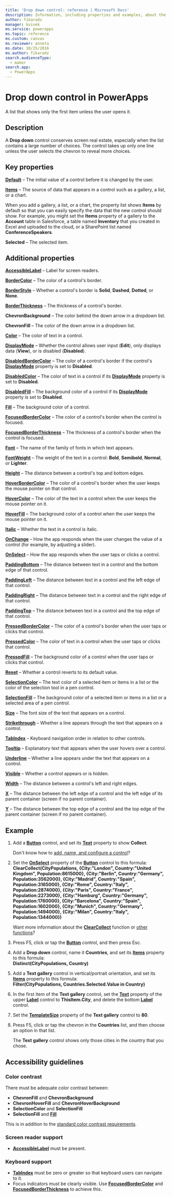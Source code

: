 ```yaml
---
title: 'Drop down control: reference | Microsoft Docs'
description: Information, including properties and examples, about the Drop down control
author: fikaradz
manager: kvivek
ms.service: powerapps
ms.topic: reference
ms.custom: canvas
ms.reviewer: anneta
ms.date: 10/25/2016
ms.author: fikaradz
search.audienceType: 
  - maker
search.app: 
  - PowerApps
---
```

# Drop down control in PowerApps
A list that shows only the first item unless the user opens it.

## Description
A **Drop down** control conserves screen real estate, especially when the list contains a large number of choices. The control takes up only one line unless the user selects the chevron to reveal more choices.

## Key properties
**[Default](properties-core.md)** – The initial value of a control before it is changed by the user.

**[Items](properties-core.md)** – The source of data that appears in a control such as a gallery, a list, or a chart.

When you add a gallery, a list, or a chart, the property list shows **Items** by default so that you can easily specify the data that the new control should show. For example, you might set the **Items** property of a gallery to the **Account** table in Salesforce, a table named **Inventory** that you created in Excel and uploaded to the cloud, or a SharePoint list named **ConferenceSpeakers**.
   
**Selected** – The selected item.

## Additional properties
**[AccessibleLabel](properties-accessibility.md)** – Label for screen readers.

**[BorderColor](properties-color-border.md)** – The color of a control's border.

**[BorderStyle](properties-color-border.md)** – Whether a control's border is **Solid**, **Dashed**, **Dotted**, or **None**.

**[BorderThickness](properties-color-border.md)** – The thickness of a control's border.

**ChevronBackground** – The color behind the down arrow in a dropdown list.

**ChevronFill** – The color of the down arrow in a dropdown list.

**[Color](properties-color-border.md)** – The color of text in a control.

**[DisplayMode](properties-core.md)** – Whether the control allows user input (**Edit**), only displays data (**View**), or is disabled (**Disabled**).

**[DisabledBorderColor](properties-color-border.md)** – The color of a control's border if the control's **[DisplayMode](properties-core.md)** property is set to **Disabled**.

**[DisabledColor](properties-color-border.md)** – The color of text in a control if its **[DisplayMode](properties-core.md)** property is set to **Disabled**.

**[DisabledFill](properties-color-border.md)** – The background color of a control if its **[DisplayMode](properties-core.md)** property is set to **Disabled**.

**[Fill](properties-color-border.md)** – The background color of a control.

**[FocusedBorderColor](properties-color-border.md)** – The color of a control's border when the control is focused.

**[FocusedBorderThickness](properties-color-border.md)** – The thickness of a control's border when the control is focused.

**[Font](properties-text.md)** – The name of the family of fonts in which text appears.

**[FontWeight](properties-text.md)** – The weight of the text in a control: **Bold**, **Semibold**, **Normal**, or **Lighter**.

**[Height](properties-size-location.md)** – The distance between a control's top and bottom edges.

**[HoverBorderColor](properties-color-border.md)** – The color of a control's border when the user keeps the mouse pointer on that control.

**[HoverColor](properties-color-border.md)** – The color of the text in a control when the user keeps the mouse pointer on it.

**[HoverFill](properties-color-border.md)** – The background color of a control when the user keeps the mouse pointer on it.

**[Italic](properties-text.md)** – Whether the text in a control is italic.

**[OnChange](properties-core.md)** – How the app responds when the user changes the value of a control (for example, by adjusting a slider).

**[OnSelect](properties-core.md)** – How the app responds when the user taps or clicks a control.

**[PaddingBottom](properties-size-location.md)** – The distance between text in a control and the bottom edge of that control.

**[PaddingLeft](properties-size-location.md)** – The distance between text in a control and the left edge of that control.

**[PaddingRight](properties-size-location.md)** – The distance between text in a control and the right edge of that control.

**[PaddingTop](properties-size-location.md)** – The distance between text in a control and the top edge of that control.

**[PressedBorderColor](properties-color-border.md)** – The color of a control's border when the user taps or clicks that control.

**[PressedColor](properties-color-border.md)** – The color of text in a control when the user taps or clicks that control.

**[PressedFill](properties-color-border.md)** – The background color of a control when the user taps or clicks that control.

**[Reset](properties-core.md)** – Whether a control reverts to its default value.

**[SelectionColor](properties-color-border.md)** – The text color of a selected item or items in a list or the color of the selection tool in a pen control.

**[SelectionFill](properties-color-border.md)** – The background color of a selected item or items in a list or a selected area of a pen control.

**[Size](properties-text.md)** – The font size of the text that appears on a control.

**[Strikethrough](properties-text.md)** – Whether a line appears through the text that appears on a control.

**[TabIndex](properties-accessibility.md)** – Keyboard navigation order in relation to other controls.

**[Tooltip](properties-core.md)** – Explanatory text that appears when the user hovers over a control.

**[Underline](properties-text.md)** – Whether a line appears under the text that appears on a control.

**[Visible](properties-core.md)** – Whether a control appears or is hidden.

**[Width](properties-size-location.md)** – The distance between a control's left and right edges.

**[X](properties-size-location.md)** – The distance between the left edge of a control and the left edge of its parent container (screen if no parent container).

**[Y](properties-size-location.md)** – The distance between the top edge of a control and the top edge of the parent container (screen if no parent container).

## Example
1. Add a **[Button](control-button.md)** control, and set its **[Text](properties-core.md)** property to show **Collect**.
   
    Don't know how to [add, name, and configure a control](../add-configure-controls.md)?
2. Set the **[OnSelect](properties-core.md)** property of the **[Button](control-button.md)** control to this formula:
   <br>**ClearCollect(CityPopulations, {City:"London", Country:"United Kingdom", Population:8615000}, {City:"Berlin", Country:"Germany", Population:3562000}, {City:"Madrid", Country:"Spain", Population:3165000}, {City:"Rome", Country:"Italy", Population:2874000}, {City:"Paris", Country:"France", Population:2273000}, {City:"Hamburg", Country:"Germany", Population:1760000}, {City:"Barcelona", Country:"Spain", Population:1602000}, {City:"Munich", Country:"Germany", Population:1494000}, {City:"Milan", Country:"Italy", Population:1344000})**
   
    Want more information about the **[ClearCollect](../functions/function-clear-collect-clearcollect.md)** function or [other functions](../formula-reference.md)?
3. Press F5, click or tap the **[Button](control-button.md)** control, and then press Esc.
4. Add a **Drop down** control, name it **Countries**, and set its **[Items](properties-core.md)** property to this formula:
   <br>**Distinct(CityPopulations, Country)**
5. Add a **Text gallery** control in vertical/portrait orientation, and set its **[Items](properties-core.md)** property to this formula:
   <br>**Filter(CityPopulations, Countries.Selected.Value in Country)**
6. In the first item of the **Text gallery** control, set the **[Text](properties-core.md)** property of the upper **[Label](control-text-box.md)** control to **ThisItem.City**, and delete the bottom **[Label](control-text-box.md)** control.
7. Set the **[TemplateSize](control-gallery.md)** property of the **Text gallery** control to **80**.
8. Press F5, click or tap the chevron in the **Countries** list, and then choose an option in that list.
   
    The **Text gallery** control shows only those cities in the country that you chose.

## Accessibility guidelines
### Color contrast
There must be adequate color contrast between:
* **ChevronFill** and **ChevronBackground**
* **ChevronHoverFill** and **ChevronHoverBackground**
* **SelectionColor** and **SelectionFill**
* **SelectionFill** and **[Fill](properties-color-border.md)**

This is in addition to the [standard color contrast requirements](../accessible-apps-color.md).

### Screen reader support
* **[AccessibleLabel](properties-accessibility.md)** must be present.

### Keyboard support
* **[TabIndex](properties-accessibility.md)** must be zero or greater so that keyboard users can navigate to it.
* Focus indicators must be clearly visible. Use **[FocusedBorderColor](properties-color-border.md)** and **[FocusedBorderThickness](properties-color-border.md)** to achieve this.
